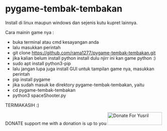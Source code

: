 # pygame-tembak-tembakan

Install di linux maupun windows dan sejenis kutu kupret lainnya.

Cara mainin game nya : 
- buka terminal atau cmd kesayangan anda
- lalu masukkan perintah
- git clone https://github.com/rama1277/pygame-tembak-tembakan.git
- jika kalian belum install python install dulu njirr ini kan game python :)
- sudo apt install python3-pip
- lalu jangan lupa juga install GUI untuk tampilan game nya, masukkan perintah
- pip install pygame
- jika sudah masuk ke direktory pygame-tembak-tembakan, yaitu 
- cd pygame-tembak-tembakan 
- python3 spaceShooter.py 

TERIMAKASIH :)

DONATE support me with a donation is up to you
<a href="https://saweria.co/rama1277" target="_blank"><img src="https://user-images.githubusercontent.com/26188697/180601310-e82c63e4-412b-4c36-b7b5-7ba713c80380.png" alt="Donate For Yusril" height="41" width="174"></a>
